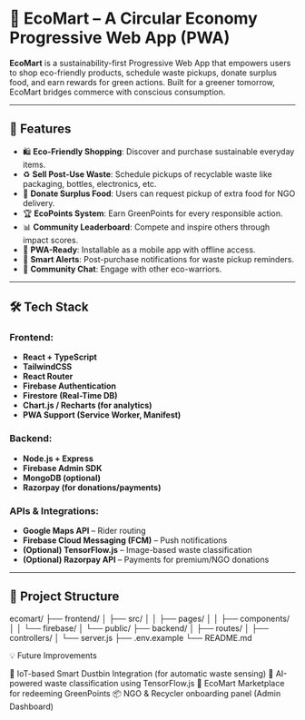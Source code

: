 # 🌱 EcoMart – A Circular Economy Progressive Web App (PWA)

**EcoMart** is a sustainability-first Progressive Web App that empowers users to shop eco-friendly products, schedule waste pickups, donate surplus food, and earn rewards for green actions. Built for a greener tomorrow, EcoMart bridges commerce with conscious consumption.

---

## 🚀 Features

- 🛍️ **Eco-Friendly Shopping**: Discover and purchase sustainable everyday items.
- ♻️ **Sell Post-Use Waste**: Schedule pickups of recyclable waste like packaging, bottles, electronics, etc.
- 🍱 **Donate Surplus Food**: Users can request pickup of extra food for NGO delivery.
- 🏆 **EcoPoints System**: Earn GreenPoints for every responsible action.
- 📊 **Community Leaderboard**: Compete and inspire others through impact scores.
- 📱 **PWA-Ready**: Installable as a mobile app with offline access.
- 🔔 **Smart Alerts**: Post-purchase notifications for waste pickup reminders.
- 💬 **Community Chat**: Engage with other eco-warriors.

---

## 🛠 Tech Stack

### Frontend:
- **React + TypeScript**
- **TailwindCSS**
- **React Router**
- **Firebase Authentication**
- **Firestore (Real-Time DB)**
- **Chart.js / Recharts (for analytics)**
- **PWA Support (Service Worker, Manifest)**

### Backend:
- **Node.js + Express**
- **Firebase Admin SDK**
- **MongoDB (optional)**
- **Razorpay (for donations/payments)**

### APIs & Integrations:
- **Google Maps API** – Rider routing
- **Firebase Cloud Messaging (FCM)** – Push notifications
- **(Optional) TensorFlow.js** – Image-based waste classification
- **(Optional) Razorpay API** – Payments for premium/NGO donations

---

## 📁 Project Structure

ecomart/
├── frontend/
│ ├── src/
│ │ ├── pages/
│ │ ├── components/
│ │ └── firebase/
│ └── public/
├── backend/
│ ├── routes/
│ ├── controllers/
│ └── server.js
├── .env.example
└── README.md


💡 Future Improvements

🔌 IoT-based Smart Dustbin Integration (for automatic waste sensing)
🧠 AI-powered waste classification using TensorFlow.js
🏬 EcoMart Marketplace for redeeming GreenPoints
📦 NGO & Recycler onboarding panel (Admin Dashboard)
